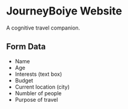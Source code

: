 # JourneyBoiye Website

A cognitive travel companion.

## Form Data

* Name
* Age
* Interests (text box)
* Budget
* Current location (city)
* Numbler of people
* Purpose of travel